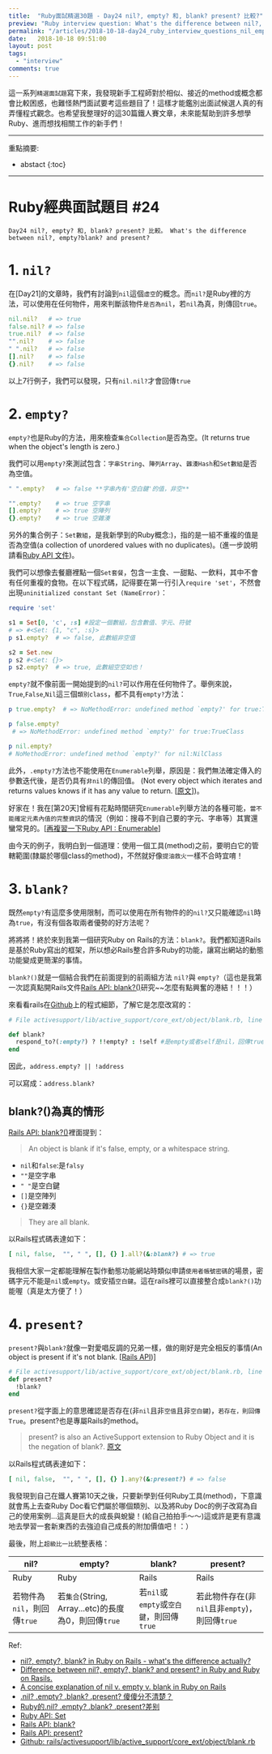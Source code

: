 ```yaml
---
title:  "Ruby面試精選30題 - Day24 nil?, empty? 和, blank? present? 比較?"
preview: "Ruby interview question: What's the difference between nil?, empty?blank? and present?"
permalink: "/articles/2018-10-18-day24_ruby_interview_questions_nil_empty_blank"
date:   2018-10-18 09:51:00
layout: post
tags: 
  - "interview"
comments: true
---
```


這一系列`精選面試題`寫下來，我發現新手工程師對於相似、接近的method或概念都會比較困惑，也難怪熱門面試要考這些題目了！這樣才能鑑別出面試候選人真的有弄懂程式觀念。也希望我整理好的這30篇鐵人賽文章，未來能幫助到許多想學Ruby、進而想找相關工作的新手們！
<!-- more -->

---

重點摘要:
* abstact
{:toc}

---
# Ruby經典面試題目 #24

`Day24 nil?, empty? 和, blank? present? 比較。 What's the difference between nil?, empty?blank? and present? `

# 1. `nil?`

在[Day21]的文章時，我們有討論到`nil`這個`虛空`的概念。而`nil?`是Ruby裡的方法，可以使用在任何物件，用來判斷該物件`是否為nil`，若`nil`為真，則傳回`true`。

```ruby
nil.nil?   # => true
false.nil? # => false
true.nil?  # => false
"".nil?    # => false
" ".nil?   # => false
[].nil?    # => false
{}.nil?    # => false
```

以上7行例子，我們可以發現，只有`nil.nil?`才會回傳`true`

# 2. `empty?`

`empty?`也是Ruby的方法，用來檢查`集合Collection`是否為空。(It returns true when the object's length is zero.)

我們可以用`empty?`來測試包含：`字串String`、`陣列Array`、`雜湊Hash`和`Set數組`是否為空值。

```ruby
" ".empty?   # => false **字串內有'空白鍵'的值，非空**

"".empty?    # => true 空字串
[].empty?    # => true 空陣列
{}.empty?    # => true 空雜湊
```

另外的集合例子：`Set數組`，是我新學到的Ruby概念:)，指的是一組不重複的值是否為空值(a collection of unordered values with no duplicates)。(進一步說明請看[Ruby API 文件](https://ruby-doc.org/stdlib-2.5.3/libdoc/set/rdoc/Set.html))。

我們可以想像去餐廳裡點一個`Set套餐`，包含一主食、一甜點、一飲料，其中不會有任何重複的食物。在以下程式碼，記得要在第一行引入`require 'set'`，不然會出現`uninitialized constant Set (NameError)`：

```ruby
require 'set'

s1 = Set[0, 'c', :s] #設定一個數組，包含數值、字元、符號
# => #<Set: {1, "c", :s}>
p s1.empty?  # => false, 此數組非空值

s2 = Set.new
p s2 #<Set: {}>
p s2.empty?  # => true, 此數組空空如也！
```

`empty?`就不像前面一開始提到的`nil?`可以作用在任何物件了。舉例來說，`True`,`False`,`Nil`這三個`類別class`，都不具有`empty?`方法：

```ruby
p true.empty?  # => NoMethodError: undefined method `empty?' for true:TrueClass

p false.empty?  
 # => NoMethodError: undefined method `empty?' for true:TrueClass

p nil.empty?
# NoMethodError: undefined method `empty?' for nil:NilClass
```

此外，`.empty?`方法也不能使用在`Enumerable`列舉，原因是：我們無法確定傳入的參數迭代後，是否仍具有`非nil`的傳回值。 (Not every object which iterates and returns values knows if it has any value to return. [[原文](https://blog.arkency.com/2017/07/nil-empty-blank-ruby-rails-difference/)])。

好家在！我在[第20天]曾經有花點時間研究`Enumerable`列舉方法的各種可能，`當不能確定元素內值的完整資訊`的情況（例如：搜尋不到自己要的字元、字串等）其實還蠻常見的。[[再複習一下Ruby API : Enumerable](http://ruby-doc.org/core-2.4.2/Enumerable.html)]

由今天的例子，我明白到一個道理：使用一個工具(method)之前，要明白它的管轄範圍(隸屬於哪個class的method)，不然就好像`提油救火`一樣不合時宜唷！

# 3. `blank?`

既然`empty?`有這麼多使用限制，而可以使用在所有物件的的`nil?`又只能確認`nil`時為`true`，有沒有個各取兩者優勢的好方法呢？

將將將！終於來到我第一個研究Ruby on Rails的方法：`blank?`。我們都知道Rails是基於Ruby寫出的框架，所以想必Rails整合許多Ruby的功能，讓寫出網站的動態功能變成更簡潔的事情。

`blank?()`就是一個結合我們在前面提到的前兩組方法 `nil?`與  `empty?`（這也是我第一次認真點開Rails文件[Rails API: blank?()](https://api.rubyonrails.org/classes/Object.html#method-i-blank-3F)研究~~怎麼有點興奮的港結！！！）

來看看rails在[Github](https://github.com/rails/rails/blob/fc5dd0b85189811062c85520fd70de8389b55aeb/activesupport/lib/active_support/core_ext/object/blank.rb#L19)上的程式細節，了解它是怎麼改寫的：

```ruby
# File activesupport/lib/active_support/core_ext/object/blank.rb, line 19

def blank?
  respond_to?(:empty?) ? !!empty? : !self #是empty或者self是nil，回傳true
end
```

因此，`address.empty? || !address`

可以寫成：`address.blank?`

## blank?()為真的情形

[Rails API: blank?()](https://api.rubyonrails.org/classes/Object.html#method-i-blank-3F)裡面提到：

> An object is blank if it's false, empty, or a whitespace string.

* `nil`和`false`:是`falsy`
* `""`是空字串
* `" "`是空白鍵
* `[]`是空陣列
* `{}`是空雜湊

> They are all blank.

以Rails程式碼表達如下：

```ruby
[ nil, false,  "", " ", [], {} ].all?(&:blank?) # => true
```

我相信大家一定都能理解在製作動態功能網站時類似申請`使用者帳號密碼`的場景，密碼字元不能是`nil`或`empty`。或安插`空白鍵`。這在rails裡可以直接整合成`blank?()`功能喔（真是太方便了！）

# 4. `present?`

`present?`與`blank?`就像一對愛唱反調的兄弟一樣，做的剛好是完全相反的事情(An object is present if it's not blank. [[Rails API](https://api.rubyonrails.org/classes/Object.html#method-i-present-3F))]

```ruby
# File activesupport/lib/active_support/core_ext/object/blank.rb, line 26
def present?
  !blank?
end
```

`present?`從字面上的意思確認是否存在(非`nil`且非`空值`且非`空白鍵`)，`若存在，則回傳True`。present?也是專屬Rails的method。

> present? is also an ActiveSupport extension to Ruby Object and it is the negation of blank?. [原文](https://gist.github.com/pythonicrubyist/8114720)

以Rails程式碼表達如下：

```ruby
[ nil, false,  "", " ", [], {} ].any?(&:present?) # => false
```

我發現到自己在鐵人賽第10天之後，只要新學到任何Ruby工具(method)，下意識就會馬上去查Ruby Doc看它們屬於哪個類別、以及將Ruby Doc的例子改寫為自己的使用案例...這真是巨大的成長與蛻變！(給自己拍拍手～～)這或許是更有意識地去學習一套新東西的去強迫自己成長的附加價值吧！：）

最後，附上`超級比一比`統整表格：

nil? | empty?| blank?  | present?
------------- | -------------| -------------| -------------
Ruby | Ruby| Rails| Rails
若物件為`nil`，則回傳`true` | 若`集合`(String, Array...etc)的長度為0，則回傳`true` | 若`nil`或`empty`或`空白鍵`，則回傳`true` | 若此物件存在(非`nil`且非`empty`)，則回傳`true`



Ref:

* [nil?, empty?, blank? in Ruby on Rails - what's the difference actually?](https://blog.arkency.com/2017/07/nil-empty-blank-ruby-rails-difference/)
* [Difference between nil?, empty?, blank? and present? in Ruby and Ruby on Rasils.](https://gist.github.com/pythonicrubyist/8114720)
* [A concise explanation of nil v. empty v. blank in Ruby on Rails](https://stackoverflow.com/questions/885414/a-concise-explanation-of-nil-v-empty-v-blank-in-ruby-on-rails/888877#888877)
* [.nil? .empty? .blank? .present? 傻傻分不清楚？](https://mgleon08.github.io/blog/2015/12/16/ruby-on-rail-nil-empty-blank-present/)
* [Ruby的.nil? .empty? .blank? .present?差别](https://blog.csdn.net/u013435984/article/details/53608920)
* [Ruby API: Set](https://ruby-doc.org/stdlib-2.5.3/libdoc/set/rdoc/Set.html)
* [Rails API: blank?](https://api.rubyonrails.org/classes/Object.html#method-i-blank-3F)
* [Rails API: present?](https://api.rubyonrails.org/classes/Object.html#method-i-present-3F)
* [Github: rails/activesupport/lib/active_support/core_ext/object/blank.rb](https://github.com/rails/rails/blob/fc5dd0b85189811062c85520fd70de8389b55aeb/activesupport/lib/active_support/core_ext/object/blank.rb#L19)
